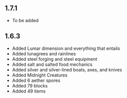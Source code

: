 ## 1.7.1

* To be added

## 1.6.3

* Added Lumar dimension and everything that entails
* Added lunagrees and rainlines
* Added steel forging and steel equipment
* Added salt and salted food mechanics
* Added silver and silver-lined boats, axes, and knives
* Added Midnight Creatures
* Added 6 aether spores
* Added 79 blocks
* Added 49 items